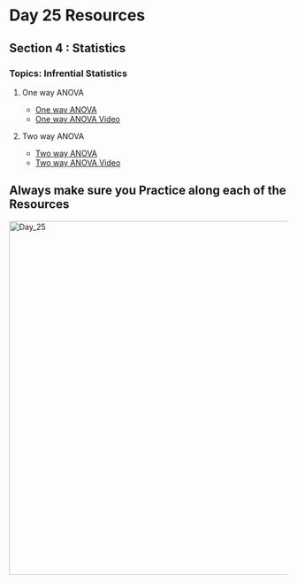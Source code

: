 # Day 25 Resources 

## Section 4 : Statistics

### Topics: Infrential Statistics

1. One way ANOVA
    * [One way ANOVA](https://www.pythonfordatascience.org/anova-python/)
    * [One way ANOVA Video ](https://www.youtube.com/watch?v=_X45N7ERtY4)


2. Two way ANOVA
    * [Two way ANOVA](geeksforgeeks.org/how-to-perform-a-two-way-anova-in-python/)
    * [Two way ANOVA Video](https://www.youtube.com/watch?v=fYNkiKe4oyo)

## Always make sure you Practice along each of the Resources 

<img width="640" alt="Day_25" src="https://user-images.githubusercontent.com/58959180/196919116-b14179d3-30d0-4873-8e71-bfc5b634c35e.png">



